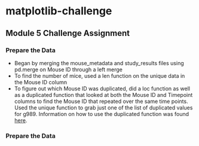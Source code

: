 # matplotlib-challenge
## Module 5 Challenge Assignment
### Prepare the Data
- Began by merging the mouse_metadata and study_results files using pd.merge on Mouse ID through a left merge
- To find the number of mice, used a len function on the unique data in the Mouse ID column
- To figure out which Mouse ID was duplicated, did a loc function as well as a duplicated function that looked at both the Mouse ID and Timepoint columns to find the Mouse ID that repeated over the same time points. Used the unique function to grab just one of the list of duplicated values for g989. Information on how to use the duplicated function was found [here]([url](https://pandas.pydata.org/docs/reference/api/pandas.DataFrame.duplicated.html)https://pandas.pydata.org/docs/reference/api/pandas.DataFrame.duplicated.html). 
### Prepare the Data
